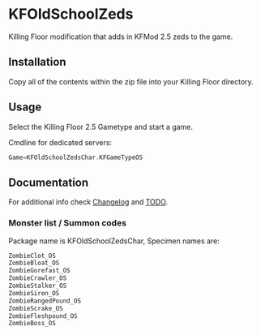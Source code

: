 # KFOldSchoolZeds

Killing Floor modification that adds in KFMod 2.5 zeds to the game.

## Installation

Copy all of the contents within the zip file into your Killing Floor directory.

## Usage

Select the Killing Floor 2.5 Gametype and start a game.

Cmdline for dedicated servers:

```cpp
Game=KFOldSchoolZedsChar.KFGameTypeOS
```

## Documentation

For additional info check [Changelog](Docs/CHANGELOG.md) and [TODO](Docs/TODO.md).

### Monster list / Summon codes

Package name is KFOldSchoolZedsChar, Specimen names are:

```cpp
ZombieClot_OS
ZombieBloat_OS
ZombieGorefast_OS
ZombieCrawler_OS
ZombieStalker_OS
ZombieSiren_OS
ZombieRangedPound_OS
ZombieScrake_OS
ZombieFleshpound_OS
ZombieBoss_OS
```
